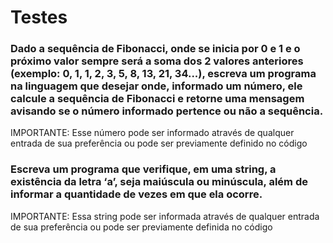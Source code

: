 # Testes
<h3>Dado a sequência de Fibonacci, onde se inicia por 0 e 1 e o próximo valor sempre será a soma dos 2 valores anteriores (exemplo: 0, 1, 1, 2, 3, 5, 8, 13, 21, 34...), escreva um programa na linguagem que desejar onde, informado um número, ele calcule a sequência de Fibonacci e retorne uma mensagem avisando se o número informado pertence ou não a sequência. </h3>
<p> IMPORTANTE: Esse número pode ser informado através de qualquer entrada de sua preferência ou pode ser previamente definido no código </p>



<h3> Escreva um programa que verifique, em uma string, a existência da letra ‘a’, seja maiúscula ou minúscula, além de informar a quantidade de vezes em que ela ocorre. </h3>
<p> IMPORTANTE: Essa string pode ser informada através de qualquer entrada de sua preferência ou pode ser previamente definida no código </p>

